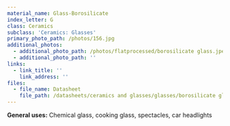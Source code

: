 ```yaml
---
material_name: Glass-Borosilicate
index_letter: G
class: Ceramics
subclass: 'Ceramics: Glasses'
primary_photo_path: /photos/156.jpg
additional_photos:
  - additional_photo_path: /photos/flatprocessed/borosilicate glass.jpeg
  - additional_photo_path: ''
links:
  - link_title: ''
    link_address: ''
files:
  - file_name: Datasheet
    file_path: /datasheets/ceramics and glasses/glasses/borosilicate glass.pdf
---
```


**General uses:** Chemical glass, cooking glass, spectacles, car headlights